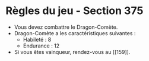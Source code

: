 # Règles du jeu - Section 375

- Vous devez combattre le Dragon-Comète.
- Dragon-Comète a les caractéristiques suivantes :
  - Habileté : 8
  - Endurance : 12
- Si vous êtes vainqueur, rendez-vous au [[159]].